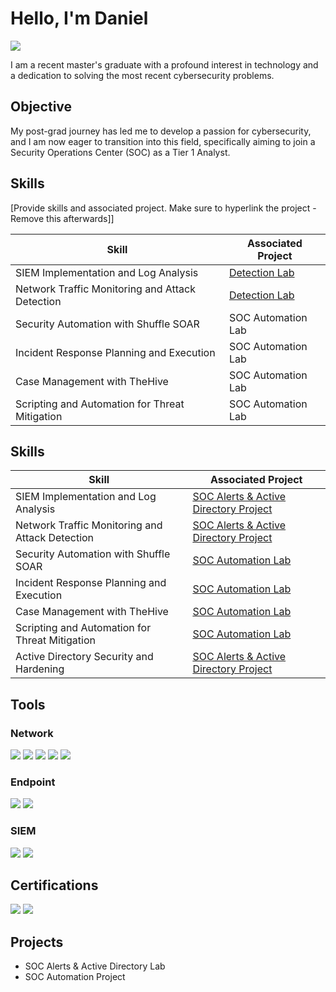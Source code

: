 # Hello, I'm Daniel

<a href="https://www.linkedin.com/in/dan-carter-0b28a3261" target="_blank">
  <img src="https://img.shields.io/badge/-LinkedIn-0072b1?&style=for-the-badge&logo=linkedin&logoColor=white" />
</a>


I am a recent master's graduate with a profound interest in technology and a dedication to solving the most recent cybersecurity problems.

## Objective

My post-grad journey has led me to develop a passion for cybersecurity, and I am now eager to transition into this field, specifically aiming to join a Security Operations Center (SOC) as a Tier 1 Analyst.

## Skills
[Provide skills and associated project. Make sure to hyperlink the project - Remove this afterwards]]

| Skill                                         | Associated Project         |
|-----------------------------------------------|----------------------------|
| SIEM Implementation and Log Analysis          | <a href="https://google.com">Detection Lab</a>|
| Network Traffic Monitoring and Attack Detection | <a href="https://google.com">Detection Lab</a>|
| Security Automation with Shuffle SOAR         | SOC Automation Lab|
| Incident Response Planning and Execution      | SOC Automation Lab|
| Case Management with TheHive                  | SOC Automation Lab|
| Scripting and Automation for Threat Mitigation | SOC Automation Lab|
## Skills  

| Skill                                         | Associated Project                      |
|-----------------------------------------------|-----------------------------------------|
| SIEM Implementation and Log Analysis          | [SOC Alerts & Active Directory Project](#) |
| Network Traffic Monitoring and Attack Detection | [SOC Alerts & Active Directory Project](#) |
| Security Automation with Shuffle SOAR         | [SOC Automation Lab](#) |
| Incident Response Planning and Execution      | [SOC Automation Lab](#) |
| Case Management with TheHive                  | [SOC Automation Lab](#) |
| Scripting and Automation for Threat Mitigation | [SOC Automation Lab](#) |
| Active Directory Security and Hardening       | [SOC Alerts & Active Directory Project](#) |



## Tools
### Network
<div>
    <img src="https://img.shields.io/badge/-Wireshark-1679A7?&style=for-the-badge&logo=Wireshark&logoColor=white" />
    <img src="https://img.shields.io/badge/-Nessus-00A1DE?&style=for-the-badge&logo=Nessus&logoColor=white" />
    <img src="https://img.shields.io/badge/-NetworkMiner-5A3E85?&style=for-the-badge&logoColor=white" />
    <img src="https://img.shields.io/badge/-Qualys-DA291C?&style=for-the-badge&logo=Qualys&logoColor=white" />
    <img src="https://img.shields.io/badge/-Maltego-1E1E1E?&style=for-the-badge&logo=Maltego&logoColor=white" />
</div>

### Endpoint
<div>
    <img src="https://img.shields.io/badge/-Microsoft_Defender_for_Endpoint-00A4EF?&style=for-the-badge&logo=Microsoft&logoColor=white" />
    <img src="https://img.shields.io/badge/-Velociraptor-4B275F?&style=for-the-badge&logo=Velociraptor&logoColor=white" />
</div>

### SIEM
<div>
    <img src="https://img.shields.io/badge/-Splunk-000000?&style=for-the-badge&logo=Splunk&logoColor=white" />
    <img src="https://img.shields.io/badge/-Wazuh-5A3E85?&style=for-the-badge&logo=Wazuh&logoColor=white" />
</div>

## Certifications
<div>
  <img src="https://img.shields.io/badge/-Security%2B-FF0000?&style=for-the-badge&logo=CompTIA&logoColor=white" />
  <img src="https://img.shields.io/badge/-Certified%20in%20Cybersecurity%20(CC)-33AADD?&style=for-the-badge&logo=ISC2&logoColor=white" />
</div>

## Projects
- SOC Alerts & Active Directory Lab
- SOC Automation Project
